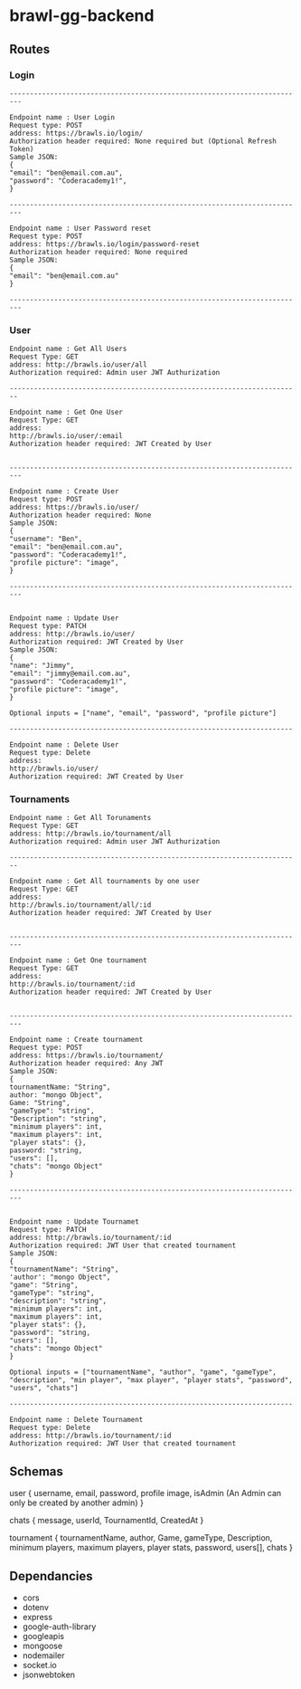 # brawl-gg-backend

## Routes

### Login

    -------------------------------------------------------------------------

    Endpoint name : User Login
    Request type: POST
    address: https://brawls.io/login/
    Authorization header required: None required but (Optional Refresh Token)
    Sample JSON:
    {
    "email": "ben@email.com.au",
    "password": "Coderacademy1!",
    }

    -------------------------------------------------------------------------

    Endpoint name : User Password reset
    Request type: POST
    address: https://brawls.io/login/password-reset
    Authorization header required: None required
    Sample JSON:
    {
    "email": "ben@email.com.au"
    }

    -------------------------------------------------------------------------

### User

    Endpoint name : Get All Users
    Request Type: GET
    address: http://brawls.io/user/all
    Authorization required: Admin user JWT Authurization

    ------------------------------------------------------------------------

    Endpoint name : Get One User
    Request Type: GET
    address: 
    http://brawls.io/user/:email
    Authorization header required: JWT Created by User
    

    -------------------------------------------------------------------------

    Endpoint name : Create User
    Request type: POST
    address: https://brawls.io/user/
    Authorization header required: None
    Sample JSON:
    {
    "username": "Ben",
    "email": "ben@email.com.au",
    "password": "Coderacademy1!",
    "profile picture": "image",
    }

    -------------------------------------------------------------------------

    
    Endpoint name : Update User
    Request type: PATCH
    address: http://brawls.io/user/
    Authorization required: JWT Created by User
    Sample JSON:
    {
    "name": "Jimmy",
    "email": "jimmy@email.com.au",
    "password": "Coderacademy1!",
    "profile picture": "image",
    }

    Optional inputs = ["name", "email", "password", "profile picture"]

    ----------------------------------------------------------------------

    Endpoint name : Delete User
    Request type: Delete
    address: 
    http://brawls.io/user/
    Authorization required: JWT Created by User

### Tournaments

    Endpoint name : Get All Torunaments
    Request Type: GET
    address: http://brawls.io/tournament/all
    Authorization required: Admin user JWT Authurization

    ------------------------------------------------------------------------

    Endpoint name : Get All tournaments by one user
    Request Type: GET
    address: 
    http://brawls.io/tournament/all/:id
    Authorization header required: JWT Created by User
    

    -------------------------------------------------------------------------
    
    Endpoint name : Get One tournament
    Request Type: GET
    address: 
    http://brawls.io/tournament/:id
    Authorization header required: JWT Created by User
    

    -------------------------------------------------------------------------

    Endpoint name : Create tournament
    Request type: POST
    address: https://brawls.io/tournament/
    Authorization header required: Any JWT
    Sample JSON:
    {
    tournamentName: "String",
    author: "mongo Object",
    Game: "String",
    "gameType": "string",
    "Description": "string",
    "minimum players": int,
    "maximum players": int,
    "player stats": {},
    password: "string,
    "users": [],
    "chats": "mongo Object"
    }

    -------------------------------------------------------------------------

    
    Endpoint name : Update Tournamet
    Request type: PATCH
    address: http://brawls.io/tournament/:id
    Authorization required: JWT User that created tournament
    Sample JSON:
    {
    "tournamentName": "String",
    'author': "mongo Object",
    "game": "String",
    "gameType": "string",
    "description": "string",
    "minimum players": int,
    "maximum players": int,
    "player stats": {},
    "password": "string,
    "users": [],
    "chats": "mongo Object"
    }

    Optional inputs = ["tournamentName", "author", "game", "gameType", "description", "min player", "max player", "player stats", "password", "users", "chats"]

    ----------------------------------------------------------------------

    Endpoint name : Delete Tournament
    Request type: Delete
    address: http://brawls.io/tournament/:id
    Authorization required: JWT User that created tournament

## Schemas

user {
    username,
    email,
    password,
    profile image,
    isAdmin (An Admin can only be created by another admin)
}

chats {
    message,
    userId,
    TournamentId,
    CreatedAt
}

tournament {
    tournamentName,
    author,
    Game,
    gameType,
    Description,
    minimum players,
    maximum players,
    player stats,
    password,
    users[],
    chats
}

## Dependancies

- cors
- dotenv
- express
- google-auth-library
- googleapis
- mongoose
- nodemailer
- socket.io
- jsonwebtoken